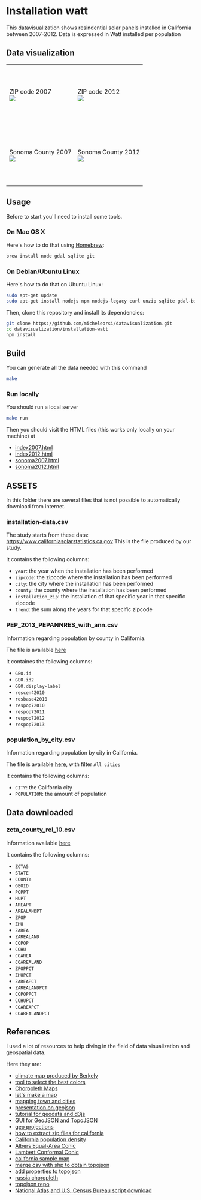 # Installation watt

This datavisualization shows resindential solar panels installed in California between 2007-2012. 
Data is expressed in Watt installed per population 

## Data visualization

<table>
<tr height="162">
<td>ZIP code 2007<br><a href="http://micheleorsi.github.io/datavisualization/installation-watt/index2007.html"><img src="https://cloud.githubusercontent.com/assets/1033117/14233041/0c81f1d0-f9b5-11e5-80ed-4d643ba1babf.png"></a></td>
<td>ZIP code 2012<br><a href="http://micheleorsi.github.io/datavisualization/installation-watt/index2012.html"><img src="https://cloud.githubusercontent.com/assets/1033117/14233042/10ac2a3c-f9b5-11e5-845b-c5bee229e595.png"></a></td>
</tr>
<tr height="162">
<td>Sonoma County 2007<br><a href="http://micheleorsi.github.io/datavisualization/installation-watt/sonoma2007.html"><img src="https://cloud.githubusercontent.com/assets/1033117/14233043/10af84a2-f9b5-11e5-800b-4332b0a66e62.png"></a></td>
<td>Sonoma County 2012<br><a href="http://micheleorsi.github.io/datavisualization/installation-watt/sonoma2012.html"><img src="https://cloud.githubusercontent.com/assets/1033117/14233044/114b641c-f9b5-11e5-9e8f-905366666629.png"></a></td>
</tr>
</table>

## Usage

Before to start you'll need to install some tools.

### On Mac OS X
Here's how to do that using [Homebrew](http://brew.sh/):

```bash
brew install node gdal sqlite git
```

### On Debian/Ubuntu Linux
Here's how to do that on Ubuntu Linux:

```bash
sudo apt-get update
sudo apt-get install nodejs npm nodejs-legacy curl unzip sqlite gdal-bin git
```

Then, clone this repository and install its dependencies:

```bash
git clone https://github.com/micheleorsi/datavisualization.git
cd datavisualization/installation-watt
npm install
```

## Build

You can generate all the data needed with this command
```bash
make
```

### Run locally

You should run a local server
```bash
make run
```

Then you should visit the HTML files (this works only locally on your machine) at 
* [index2007.html](http://localhost:8000/index2007.html) 
* [index2012.html](http://localhost:8000/index2012.html)
* [sonoma2007.html](http://localhost:8000/sonoma2007.html)
* [sonoma2012.html](http://localhost:8000/sonoma2012.html)


## ASSETS

In this folder there are several files that is not possible to automatically download from internet.


### installation-data.csv

The study starts from these data: https://www.californiasolarstatistics.ca.gov
This is the file produced by our study.

It contains the following columns:
  * `year`: the year when the installation has been performed
  * `zipcode`: the zipcode where the installation has been performed
  * `city`: the city where the installation has been performed
  * `county`: the county where the installation has been performed
  * `installation_zip`: the installation of that specific year in that specific zipcode
  * `trend`: the sum along the years for that specific zipcode

### PEP_2013_PEPANNRES_with_ann.csv

Information regarding population by county in California.

The file is available [here](http://factfinder.census.gov/faces/tableservices/jsf/pages/productview.xhtml?src=CF)

It containes the following columns:
* `GEO.id`
* `GEO.id2`
* `GEO.display-label`
* `rescen42010`
* `resbase42010`
* `respop72010`
* `respop72011`
* `respop72012`
* `respop72013`

### population_by_city.csv

Information regarding population by city in California.

The file is available [here](http://www.city-data.com/city/California.html), with filter `All cities`

It contains the following columns:
* `CITY`: the California city
* `POPULATION`: the amount of population

## Data downloaded

### zcta_county_rel_10.csv

Information available [here](https://www.census.gov/geo/maps-data/data/zcta_rel_layout.html)

It contains the following columns:
* `ZCTA5`
* `STATE`
* `COUNTY`
* `GEOID`
* `POPPT`
* `HUPT`
* `AREAPT`
* `AREALANDPT`
* `ZPOP`
* `ZHU`
* `ZAREA`
* `ZAREALAND`
* `COPOP`
* `COHU`
* `COAREA`
* `COAREALAND`
* `ZPOPPCT`
* `ZHUPCT`
* `ZAREAPCT`
* `ZAREALANDPCT`
* `COPOPPCT`
* `COHUPCT`
* `COAREAPCT`
* `COAREALANDPCT`


## References

I used a lot of resources to help diving in the field of data visualization and geospatial data.

Here they are:
* [climate map produced by Berkely](http://coolclimate.berkeley.edu/maps)
* [tool to select the best colors](http://colorbrewer2.org/)
* [Choropleth Maps](http://synthesis.sbecker.net/articles/2012/07/18/learning-d3-part-7-choropleth-maps)
* [let's make a map](http://bost.ocks.org/mike/map/)
* [mapping town and cities](http://techslides.com/mapping-town-boundaries-with-d3)
* [presentation on geojson](http://lyzidiamond.com/geojson-in-maps/#83)
* [tutorial for geodata and d3js](http://www.tnoda.com/blog/2013-12-07)
* [GUI for GeoJSON and TopoJSON](http://shancarter.github.io/distillery)
* [geo projections](https://github.com/mbostock/d3/wiki/Geo-Projections)
* [how to extract zip files for california](http://tech.taskrabbit.com/blog/2014/12/04/maps-for-data-exploration/)
* [California population density](http://bl.ocks.org/mbostock/5562380)
* [Albers Equal-Area Conic](http://bl.ocks.org/mbostock/3734308)
* [Lambert Conformal Conic](http://bl.ocks.org/mbostock/3734321)
* [california sample map](http://shancarter.github.io/ucb-dataviz-fall-2013/classes/interactive-maps/)
* [merge csv with shp to obtain topojson](http://bl.ocks.org/mbostock/5562380)
* [add properties to topojson](http://stackoverflow.com/questions/18444261/how-to-add-properties-to-topojson-file)
* [russia choropleth](http://bl.ocks.org/KoGor/5685876)
* [topojson repo](https://github.com/mbostock/topojson)
* [National Atlas and U.S. Census Bureau script download](https://github.com/mbostock/us-atlas)
